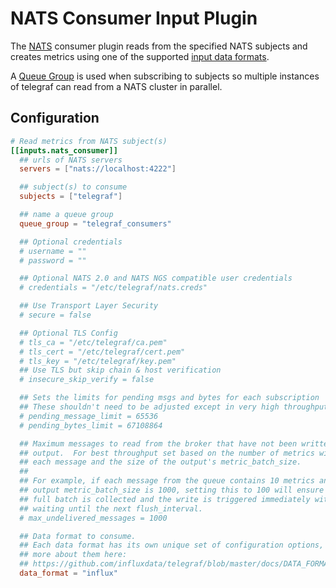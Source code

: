 # NATS Consumer Input Plugin

The [NATS][nats] consumer plugin reads from the specified NATS subjects and
creates metrics using one of the supported [input data formats][].

A [Queue Group][queue group] is used when subscribing to subjects so multiple
instances of telegraf can read from a NATS cluster in parallel.

## Configuration

```toml @sample.conf
# Read metrics from NATS subject(s)
[[inputs.nats_consumer]]
  ## urls of NATS servers
  servers = ["nats://localhost:4222"]

  ## subject(s) to consume
  subjects = ["telegraf"]

  ## name a queue group
  queue_group = "telegraf_consumers"

  ## Optional credentials
  # username = ""
  # password = ""

  ## Optional NATS 2.0 and NATS NGS compatible user credentials
  # credentials = "/etc/telegraf/nats.creds"

  ## Use Transport Layer Security
  # secure = false

  ## Optional TLS Config
  # tls_ca = "/etc/telegraf/ca.pem"
  # tls_cert = "/etc/telegraf/cert.pem"
  # tls_key = "/etc/telegraf/key.pem"
  ## Use TLS but skip chain & host verification
  # insecure_skip_verify = false

  ## Sets the limits for pending msgs and bytes for each subscription
  ## These shouldn't need to be adjusted except in very high throughput scenarios
  # pending_message_limit = 65536
  # pending_bytes_limit = 67108864

  ## Maximum messages to read from the broker that have not been written by an
  ## output.  For best throughput set based on the number of metrics within
  ## each message and the size of the output's metric_batch_size.
  ##
  ## For example, if each message from the queue contains 10 metrics and the
  ## output metric_batch_size is 1000, setting this to 100 will ensure that a
  ## full batch is collected and the write is triggered immediately without
  ## waiting until the next flush_interval.
  # max_undelivered_messages = 1000

  ## Data format to consume.
  ## Each data format has its own unique set of configuration options, read
  ## more about them here:
  ## https://github.com/influxdata/telegraf/blob/master/docs/DATA_FORMATS_INPUT.md
  data_format = "influx"
```

[nats]: https://www.nats.io/about/
[input data formats]: /docs/DATA_FORMATS_INPUT.md
[queue group]: https://www.nats.io/documentation/concepts/nats-queueing/

